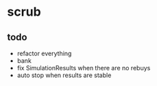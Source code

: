 # scrub

## todo
- refactor everything
- bank
- fix SimulationResults when there are no rebuys
- auto stop when results are stable